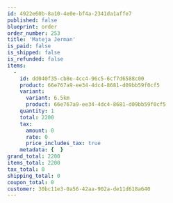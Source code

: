 ```yaml
---
id: 4922e60b-8a10-4e0e-bf4a-2341da1affe7
published: false
blueprint: order
order_number: 253
title: 'Mateja Jerman'
is_paid: false
is_shipped: false
is_refunded: false
items:
  -
    id: dd040f35-cb8e-4cc4-96c5-6cf7d6588c00
    product: 66e767a9-ee34-4dc4-8681-d09bb59f0cf5
    variant:
      variant: 6.5km
      product: 66e767a9-ee34-4dc4-8681-d09bb59f0cf5
    quantity: 1
    total: 2200
    tax:
      amount: 0
      rate: 0
      price_includes_tax: true
    metadata: {  }
grand_total: 2200
items_total: 2200
tax_total: 0
shipping_total: 0
coupon_total: 0
customer: 30bc11e3-0a56-42aa-902a-de11d618a640
---
```

